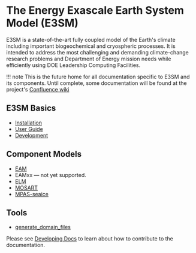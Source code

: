 # The Energy Exascale Earth System Model (E3SM)

E3SM is a state-of-the-art fully coupled model of the Earth's climate including important biogeochemical
and cryospheric processes. It is intended to address the most challenging and demanding climate-change
research problems and Department of Energy mission needs while efficiently using DOE Leadership Computing Facilities.

!!! note
    This is the future home for all documentation specific to E3SM and its components. Until complete,
    some documentation will be found at the project's
    [Confluence wiki](https://acme-climate.atlassian.net/wiki/spaces/DOC/overview)

## E3SM Basics

- [Installation](installation.md)
- [User Guide](user-guide/index.md)
- [Development](development.md)

## Component Models

- [EAM](./EAM/index.md)
- EAMxx — not yet supported.
- [ELM](./ELM/index.md)
- [MOSART](./MOSART/index.md)
- [MPAS-seaice](./MPAS-seaice/index.md)

## Tools

- [generate_domain_files](./generate_domain_files/index.md)

Please see [Developing Docs](https://acme-climate.atlassian.net/wiki/spaces/DOC/pages/3924787306/Developing+Documentation) to learn about how to contribute to the documentation.
